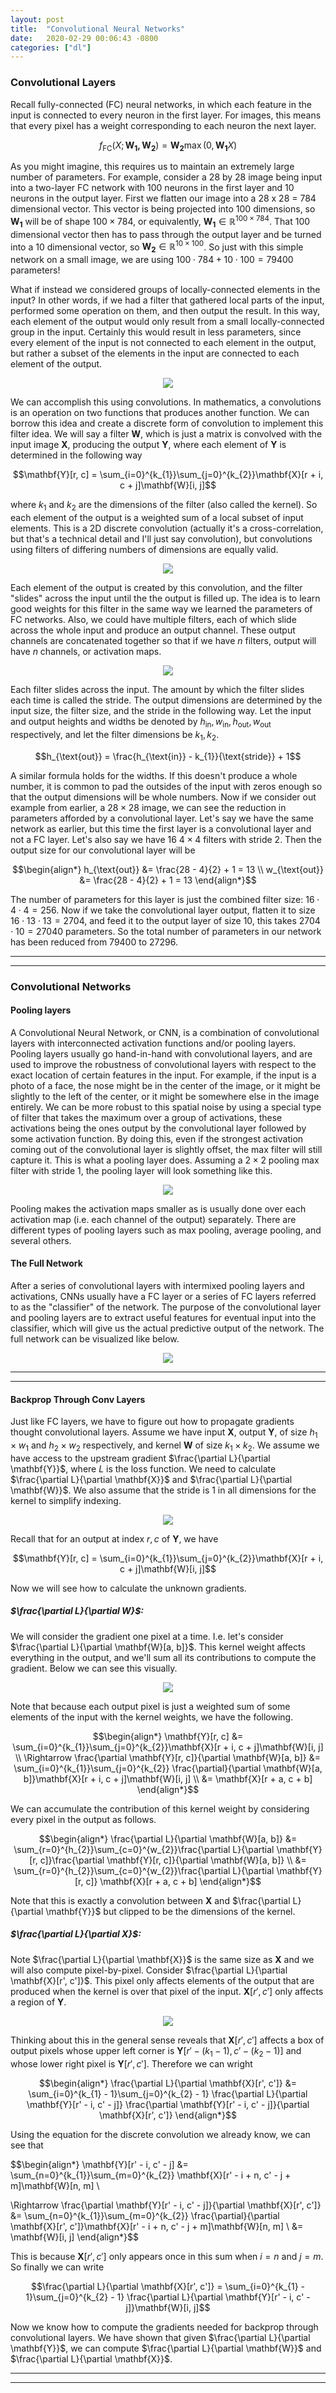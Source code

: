 ```yaml
---
layout: post
title:  "Convolutional Neural Networks"
date:   2020-02-29 00:06:43 -0800
categories: ["dl"]
---
```


### Convolutional Layers

Recall fully-connected (FC) neural networks, in which each feature in the input is connected to every neuron in the first layer. For images, this means that every pixel has a weight corresponding to each neuron the next layer.

$$f_{\text{FC}}(X; \mathbf{W_{1}, W_{2}}) = \mathbf{W_{2}}\max(0, \mathbf{W_{1}}X)$$

As you might imagine, this requires us to maintain an extremely large number of parameters. For example, consider a 28 by 28 image being input into a two-layer FC network with 100 neurons in the first layer and 10 neurons in the output layer. First we flatten our image into a 28 x 28 = 784 dimensional vector. This vector is being projected into 100 dimensions, so $\mathbf{W_{1}}$ will be of shape $100 \times 784$, or equivalently, $\mathbf{W_{1}}\in \mathbb{R}^{100 \times 784}$. That 100 dimensional vector then has to pass through the output layer and be turned into a 10 dimensional vector, so $\mathbf{W_{2}}\in \mathbb{R}^{10 \times 100}$. So just with this simple network on a small image, we are using $100 \cdot 784 + 10 \cdot 100 = 79400$ parameters!

What if instead we considered groups of locally-connected elements in the input? In other words, if we had a filter that gathered local parts of the input, performed some operation on them, and then output the result. In this way, each element of the output would only result from a small locally-connected group in the input. Certainly this would result in less parameters, since every element of the input is not connected to each element in the output, but rather a subset of the elements in the input are connected to each element of the output.

<center>
  <div class="col-lg-6 col-md-6 col-sm-12 col-xs-12">
    <img src="{{site.baseurl}}/assets/CNNs/cnn-visual-1.png"/>  
  </div>
</center>

We can accomplish this using convolutions. In mathematics, a convolutions is an operation on two functions that produces another function. We can borrow this idea and create a discrete form of convolution to implement this filter idea. We will say a filter $\mathbf{W}$, which is just a matrix is convolved with the input image $\mathbf{X}$, producing the output $\mathbf{Y}$, where each element of $\mathbf{Y}$ is determined in the following way

$$\mathbf{Y}[r, c] = \sum_{i=0}^{k_{1}}\sum_{j=0}^{k_{2}}\mathbf{X}[r + i, c + j]\mathbf{W}[i, j]$$

where $k_{1}$ and $k_{2}$ are the dimensions of the filter (also called the kernel). So each element of the output is a weighted sum of a local subset of input elements. This is a 2D discrete convolution (actually it's a cross-correlation, but that's a technical detail and I'll just say convolution), but convolutions using filters of differing numbers of dimensions are equally valid.

<center>
  <div class="col-lg-8 col-md-8 col-sm-12 col-xs-12">
    <img src="{{site.baseurl}}/assets/CNNs/cnn-visual-2.png"/>  
  </div>
</center>

Each element of the output is created by this convolution, and the filter "slides" across the input until the the output is filled up. The idea is to learn good weights for this filter in the same way we learned the parameters of FC networks. Also, we could have multiple filters, each of which slide across the whole input and produce an output channel. These output channels are concatenated together so that if we have $n$ filters, output will have $n$ channels, or activation maps.

<center>
  <div class="col-lg-8 col-md-8 col-sm-12 col-xs-12">
    <img src="{{site.baseurl}}/assets/CNNs/cnn-visual-3.png"/>  
  </div>
</center>

Each filter slides across the input. The amount by which the filter slides each time is called the stride. The output dimensions are determined by the input size, the filter size, and the stride in the following way. Let the input and output heights and widths be denoted by $h_{\text{in}}, w_{\text{in}}, h_{\text{out}}, w_{\text{out}}$ respectively, and let the filter dimensions be $k_{1}, k_{2}$.

$$h_{\text{out}} = \frac{h_{\text{in}} - k_{1}}{\text{stride}} + 1$$

A similar formula holds for the widths. If this doesn't produce a whole number, it is common to pad the outsides of the input with zeros enough so that the output dimensions will be whole numbers. Now if we consider out example from earlier, a $28 \times 28$ image, we can see the reduction in parameters afforded by a convolutional layer. Let's say we have the same network as earlier, but this time the first layer is a convolutional layer and not a FC layer. Let's also say we have 16 $4 \times 4$ filters with stride 2. Then the output size for our convolutional layer will be

$$\begin{align*}
h_{\text{out}} &= \frac{28 - 4}{2} + 1 = 13 \\
w_{\text{out}} &= \frac{28 - 4}{2} + 1 = 13
\end{align*}$$

The number of parameters for this layer is just the combined filter size: $16 \cdot 4 \cdot 4 = 256$. Now if we take the convolutional layer output, flatten it to size $16 \cdot 13 \cdot 13 = 2704$, and feed it to the output layer of size 10, this takes $2704 \cdot 10 = 27040$ parameters. So the total number of parameters in our network has been reduced from 79400 to 27296.

<hr>
<script async src="https://pagead2.googlesyndication.com/pagead/js/adsbygoogle.js"></script>
<!-- horizontal -->
<ins class="adsbygoogle"
     style="display:block"
     data-ad-client="ca-pub-8495937332177101"
     data-ad-slot="8539861386"
     data-ad-format="auto"
     data-full-width-responsive="true"></ins>
<script>
     (adsbygoogle = window.adsbygoogle || []).push({});
</script>
<hr>

### Convolutional Networks

#### Pooling layers

A Convolutional Neural Network, or CNN, is a combination of convolutional layers with interconnected activation functions and/or pooling layers. Pooling layers usually go hand-in-hand with convolutional layers, and are used to improve the robustness of convolutional layers with respect to the exact location of certain features in the input. For example, if the input is a photo of a face, the nose might be in the center of the image, or it might be slightly to the left of the center, or it might be somewhere else in the image entirely. We can be more robust to this spatial noise by using a special type of filter that takes the maximum over a group of activations, these activations being the ones output by the convolutional layer followed by some activation function. By doing this, even if the strongest activation coming out of the convolutional layer is slightly offset, the max filter will still capture it. This is what a pooling layer does. Assuming a $2 \times 2$ pooling max filter with stride 1, the pooling layer will look something like this.

<center>
  <div class="col-lg-8 col-md-8 col-sm-12 col-xs-12">
    <img src="{{site.baseurl}}/assets/CNNs/pooling-layer-visual.png"/>  
  </div>
</center>

Pooling makes the activation maps smaller as is usually done over each activation map (i.e. each channel of the output) separately. There are different types of pooling layers such as max pooling, average pooling, and several others.

#### The Full Network

After a series of convolutional layers with intermixed pooling layers and activations, CNNs usually have a FC layer or a series of FC layers referred to as the "classifier" of the network. The purpose of the convolutional layer and pooling layers are to extract useful features for eventual input into the classifier, which will give us the actual predictive output of the network. The full network can be visualized like below.

<center>
  <div class="col-lg-12 col-md-12 col-sm-12 col-xs-12">
    <img src="{{site.baseurl}}/assets/CNNs/full-conv-net.png"/>  
  </div>
</center>

<hr>
<script async src="https://pagead2.googlesyndication.com/pagead/js/adsbygoogle.js"></script>
<!-- horizontal -->
<ins class="adsbygoogle"
     style="display:block"
     data-ad-client="ca-pub-8495937332177101"
     data-ad-slot="8539861386"
     data-ad-format="auto"
     data-full-width-responsive="true"></ins>
<script>
     (adsbygoogle = window.adsbygoogle || []).push({});
</script>
<hr>

#### Backprop Through Conv Layers

Just like FC layers, we have to figure out how to propagate gradients thought convolutional layers. Assume we have input $\mathbf{X}$, output $\mathbf{Y}$, of size $h_{1} \times w_{1}$ and $h_{2} \times w_{2}$ respectively, and kernel $\mathbf{W}$ of size $k_{1} \times k_{2}$. We assume we have access to the upstream gradient $\frac{\partial L}{\partial \mathbf{Y}}$, where $L$ is the loss function. We need to calculate $\frac{\partial L}{\partial \mathbf{X}}$  and $\frac{\partial L}{\partial \mathbf{W}}$. We also assume that the stride is 1 in all dimensions for the kernel to simplify indexing.

<center>
  <div class="col-lg-10 col-md-10 col-sm-12 col-xs-12">
    <img src="{{site.baseurl}}/assets/CNNs/backprop-cnn.png"/>  
  </div>
</center>

Recall that for an output at index $r, c$ of $\mathbf{Y}$, we have

$$\mathbf{Y}[r, c] = \sum_{i=0}^{k_{1}}\sum_{j=0}^{k_{2}}\mathbf{X}[r + i, c + j]\mathbf{W}[i, j]$$

Now we will see how to calculate the unknown gradients.

##### $\frac{\partial L}{\partial W}$:

We will consider the gradient one pixel at a time. I.e. let's consider $\frac{\partial L}{\partial \mathbf{W}[a, b]}$. This kernel weight affects everything in the output, and we'll sum all its contributions to compute the gradient. Below we can see this visually.

<center>
  <div class="col-lg-10 col-md-10 col-sm-12 col-xs-12">
    <img src="{{site.baseurl}}/assets/CNNs/backprop-cnn-1.png"/>  
  </div>
</center>

Note that because each output pixel is just a weighted sum of some elements of the input with the kernel weights, we have the following.

$$\begin{align*}
\mathbf{Y}[r, c] &= \sum_{i=0}^{k_{1}}\sum_{j=0}^{k_{2}}\mathbf{X}[r + i, c + j]\mathbf{W}[i, j] \\
\Rightarrow \frac{\partial \mathbf{Y}[r, c]}{\partial \mathbf{W}[a, b]} &= \sum_{i=0}^{k_{1}}\sum_{j=0}^{k_{2}} \frac{\partial}{\partial \mathbf{W}[a, b]}\mathbf{X}[r + i, c + j]\mathbf{W}[i, j] \\
&= \mathbf{X}[r + a, c + b]
\end{align*}$$

We can accumulate the contribution of this kernel weight by considering every pixel in the output as follows.

$$\begin{align*}
\frac{\partial L}{\partial \mathbf{W}[a, b]} &= \sum_{r=0}^{h_{2}}\sum_{c=0}^{w_{2}}\frac{\partial L}{\partial \mathbf{Y}[r, c]}\frac{\partial \mathbf{Y}[r, c]}{\partial \mathbf{W}[a, b]} \\
&= \sum_{r=0}^{h_{2}}\sum_{c=0}^{w_{2}}\frac{\partial L}{\partial \mathbf{Y}[r, c]} \mathbf{X}[r + a, c + b]
\end{align*}$$

Note that this is exactly a convolution between $\mathbf{X}$ and $\frac{\partial L}{\partial \mathbf{Y}}$ but clipped to be the dimensions of the kernel.


##### $\frac{\partial L}{\partial X}$:

Note $\frac{\partial L}{\partial \mathbf{X}}$ is the same size as $\mathbf{X}$ and we will also compute  pixel-by-pixel. Consider $\frac{\partial L}{\partial \mathbf{X}[r', c']}$. This pixel only affects elements of the output that are produced when the kernel is over that pixel of the input. $\mathbf{X}[r', c']$ only affects a region of $\mathbf{Y}$.

<center>
  <div class="col-lg-10 col-md-10 col-sm-12 col-xs-12">
    <img src="{{site.baseurl}}/assets/CNNs/backprop-cnn-2.png"/>  
  </div>
</center>

Thinking about this in the general sense reveals that $\mathbf{X}[r', c']$ affects a box of output pixels whose upper left corner is $\mathbf{Y}[r' - (k_{1} - 1), c' - (k_{2} - 1)]$ and whose lower right pixel is $\mathbf{Y}[r', c']$. Therefore we can wright

$$\begin{align*}
\frac{\partial L}{\partial \mathbf{X}[r', c']} &= \sum_{i=0}^{k_{1} - 1}\sum_{j=0}^{k_{2} - 1} \frac{\partial L}{\partial \mathbf{Y}[r' - i, c' - j]} \frac{\partial \mathbf{Y}[r' - i, c' - j]}{\partial \mathbf{X}[r', c']}
\end{align*}$$

Using the equation for the discrete convolution we already know, we can see that

$$\begin{align*}
\mathbf{Y}[r' - i, c' - j] &= \sum_{n=0}^{k_{1}}\sum_{m=0}^{k_{2}} \mathbf{X}[r' - i + n, c' - j + m]\mathbf{W}[n, m] \\

\Rightarrow \frac{\partial \mathbf{Y}[r' - i, c' - j]}{\partial \mathbf{X}[r', c']} &= \sum_{n=0}^{k_{1}}\sum_{m=0}^{k_{2}} \frac{\partial}{\partial \mathbf{X}[r', c']}\mathbf{X}[r' - i + n, c' - j + m]\mathbf{W}[n, m] \\
&= \mathbf{W}[i, j]
\end{align*}$$

This is because $\mathbf{X}[r', c']$ only appears once in this sum when $i=n$ and $j=m$. So finally we can write

$$\frac{\partial L}{\partial \mathbf{X}[r', c']} = \sum_{i=0}^{k_{1} - 1}\sum_{j=0}^{k_{2} - 1} \frac{\partial L}{\partial \mathbf{Y}[r' - i, c' - j]}\mathbf{W}[i, j]$$

Now we know how to compute the gradients needed for backprop through convolutional layers. We have shown that given $\frac{\partial L}{\partial \mathbf{Y}}$, we can compute $\frac{\partial L}{\partial \mathbf{W}}$ and $\frac{\partial L}{\partial \mathbf{X}}$.


<hr>
<script async src="https://pagead2.googlesyndication.com/pagead/js/adsbygoogle.js"></script>
<!-- horizontal -->
<ins class="adsbygoogle"
     style="display:block"
     data-ad-client="ca-pub-8495937332177101"
     data-ad-slot="8539861386"
     data-ad-format="auto"
     data-full-width-responsive="true"></ins>
<script>
     (adsbygoogle = window.adsbygoogle || []).push({});
</script>
<hr>
